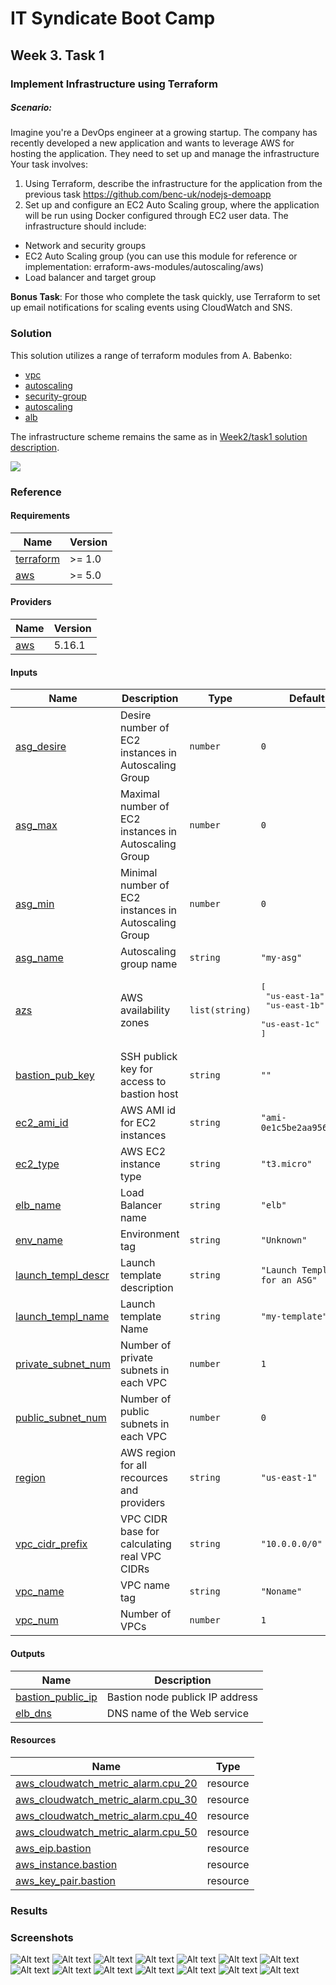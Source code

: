 <!-- BEGIN_TF_DOCS -->
# IT Syndicate Boot Camp
## Week 3. Task 1
### Implement Infrastructure using Terraform
##### Scenario:
Imagine you're a DevOps engineer at a growing startup. The company has recently developed a
new application and wants to leverage AWS for hosting the application. They need to set up and
manage the infrastructure Your task involves:
 1. Using Terraform, describe the infrastructure for the application from the previous task
https://github.com/benc-uk/nodejs-demoapp
 2. Set up and configure an EC2 Auto Scaling group, where the application will be run using
Docker configured through EC2 user data. The infrastructure should include:
 - Network and security groups
 - EC2 Auto Scaling group (you can use this module for reference or implementation: erraform-aws-modules/autoscaling/aws)
 - Load balancer and target group

**Bonus Task**: For those who complete the task quickly, use Terraform to set up email notifications for scaling events using CloudWatch and SNS.
### Solution
This solution utilizes a range of terraform modules from A. Babenko:
 - [vpc](https://registry.terraform.io/modules/terraform-aws-modules/vpc/aws/latest)
 - [autoscaling](https://registry.terraform.io/modules/terraform-aws-modules/autoscaling/aws/latest)
 - [security-group](https://registry.terraform.io/modules/terraform-aws-modules/security-group/aws/latest)
 - [autoscaling](https://registry.terraform.io/modules/terraform-aws-modules/autoscaling/aws/latest)
 - [alb](https://registry.terraform.io/modules/terraform-aws-modules/alb/aws/latest)

The infrastructure scheme remains the same as in [Week2/task1 solution description](../../week2/task1/docs/solution.md).

![](../../week2/task1/docs/EC2_ASG.png)
### Reference
#### Requirements

| Name | Version |
|------|---------|
| <a name="requirement_terraform"></a> [terraform](#requirement\_terraform) | >= 1.0 |
| <a name="requirement_aws"></a> [aws](#requirement\_aws) | >= 5.0 |
#### Providers

| Name | Version |
|------|---------|
| <a name="provider_aws"></a> [aws](#provider\_aws) | 5.16.1 |
#### Inputs

| Name | Description | Type | Default | Required |
|------|-------------|------|---------|:--------:|
| <a name="input_asg_desire"></a> [asg\_desire](#input\_asg\_desire) | Desire number of EC2 instances in Autoscaling Group | `number` | `0` | no |
| <a name="input_asg_max"></a> [asg\_max](#input\_asg\_max) | Maximal number of EC2 instances in Autoscaling Group | `number` | `0` | no |
| <a name="input_asg_min"></a> [asg\_min](#input\_asg\_min) | Minimal number of EC2 instances in Autoscaling Group | `number` | `0` | no |
| <a name="input_asg_name"></a> [asg\_name](#input\_asg\_name) | Autoscaling group name | `string` | `"my-asg"` | no |
| <a name="input_azs"></a> [azs](#input\_azs) | AWS availability zones | `list(string)` | <pre>[<br>  "us-east-1a",<br>  "us-east-1b",<br>  "us-east-1c"<br>]</pre> | no |
| <a name="input_bastion_pub_key"></a> [bastion\_pub\_key](#input\_bastion\_pub\_key) | SSH publick key for access to bastion host | `string` | `""` | no |
| <a name="input_ec2_ami_id"></a> [ec2\_ami\_id](#input\_ec2\_ami\_id) | AWS AMI id for EC2 instances | `string` | `"ami-0e1c5be2aa956338b"` | no |
| <a name="input_ec2_type"></a> [ec2\_type](#input\_ec2\_type) | AWS EC2 instance type | `string` | `"t3.micro"` | no |
| <a name="input_elb_name"></a> [elb\_name](#input\_elb\_name) | Load Balancer name | `string` | `"elb"` | no |
| <a name="input_env_name"></a> [env\_name](#input\_env\_name) | Environment tag | `string` | `"Unknown"` | no |
| <a name="input_launch_templ_descr"></a> [launch\_templ\_descr](#input\_launch\_templ\_descr) | Launch template description | `string` | `"Launch Template for an ASG"` | no |
| <a name="input_launch_templ_name"></a> [launch\_templ\_name](#input\_launch\_templ\_name) | Launch template Name | `string` | `"my-template"` | no |
| <a name="input_private_subnet_num"></a> [private\_subnet\_num](#input\_private\_subnet\_num) | Number of private subnets in each VPC | `number` | `1` | no |
| <a name="input_public_subnet_num"></a> [public\_subnet\_num](#input\_public\_subnet\_num) | Number of public subnets in each VPC | `number` | `0` | no |
| <a name="input_region"></a> [region](#input\_region) | AWS region for all recources and providers | `string` | `"us-east-1"` | no |
| <a name="input_vpc_cidr_prefix"></a> [vpc\_cidr\_prefix](#input\_vpc\_cidr\_prefix) | VPC CIDR base for calculating real VPC CIDRs | `string` | `"10.0.0.0/0"` | no |
| <a name="input_vpc_name"></a> [vpc\_name](#input\_vpc\_name) | VPC name tag | `string` | `"Noname"` | no |
| <a name="input_vpc_num"></a> [vpc\_num](#input\_vpc\_num) | Number of VPCs | `number` | `1` | no |
#### Outputs

| Name | Description |
|------|-------------|
| <a name="output_bastion_public_ip"></a> [bastion\_public\_ip](#output\_bastion\_public\_ip) | Bastion node publick IP address |
| <a name="output_elb_dns"></a> [elb\_dns](#output\_elb\_dns) | DNS name of the Web service |
#### Resources

| Name | Type |
|------|------|
| [aws_cloudwatch_metric_alarm.cpu_20](https://registry.terraform.io/providers/hashicorp/aws/latest/docs/resources/cloudwatch_metric_alarm) | resource |
| [aws_cloudwatch_metric_alarm.cpu_30](https://registry.terraform.io/providers/hashicorp/aws/latest/docs/resources/cloudwatch_metric_alarm) | resource |
| [aws_cloudwatch_metric_alarm.cpu_40](https://registry.terraform.io/providers/hashicorp/aws/latest/docs/resources/cloudwatch_metric_alarm) | resource |
| [aws_cloudwatch_metric_alarm.cpu_50](https://registry.terraform.io/providers/hashicorp/aws/latest/docs/resources/cloudwatch_metric_alarm) | resource |
| [aws_eip.bastion](https://registry.terraform.io/providers/hashicorp/aws/latest/docs/resources/eip) | resource |
| [aws_instance.bastion](https://registry.terraform.io/providers/hashicorp/aws/latest/docs/resources/instance) | resource |
| [aws_key_pair.bastion](https://registry.terraform.io/providers/hashicorp/aws/latest/docs/resources/key_pair) | resource |
### Results
### Screenshots
![Alt text](docs/2023-09-12_20h25_15.png)
![Alt text](docs/2023-09-12_20h26_57.png)
![Alt text](docs/2023-09-12_20h28_09.png)
![Alt text](docs/2023-09-12_20h28_36.png)
![Alt text](docs/2023-09-12_20h29_04.png)
![Alt text](docs/2023-09-12_20h29_18.png)
![Alt text](docs/2023-09-12_20h30_42.png)
![Alt text](docs/2023-09-12_20h31_31.png)
![Alt text](docs/2023-09-12_20h32_08.png)
![Alt text](docs/2023-09-12_20h32_13.png)
![Alt text](docs/2023-09-12_20h33_52.png)
![Alt text](docs/2023-09-12_20h35_25.png)
![Alt text](docs/2023-09-12_20h36_48.png)
![Alt text](docs/2023-09-12_20h37_23.png)
<!-- END_TF_DOCS -->